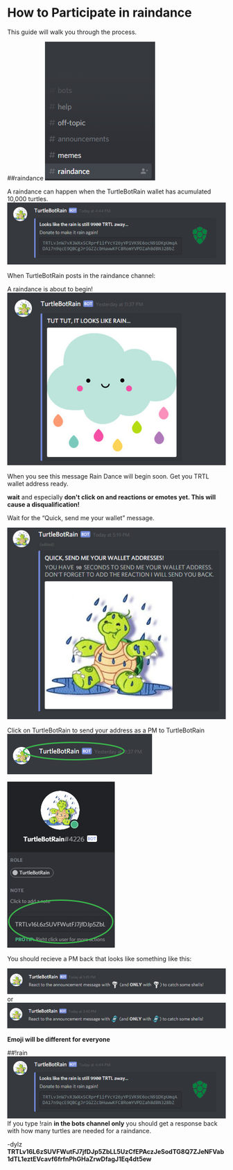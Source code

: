 # How to Participate in raindance

This guide will walk you through the process.

##raindance
![file explorer](images/raindance/rain1.jpg)

A raindance can happen when the TurtleBotRain wallet has acumulated 10,000 turtles.
![file explorer](images/raindance/forecast.jpg)

When TurtleBotRain posts in the raindance channel:

A raindance is about to begin!
![file explorer](images/raindance/tuttut.jpg)

When you see this message Rain Dance will begin soon. 
Get you TRTL wallet address ready.

**wait** and especially **don't click on and reactions or emotes yet. This will cause a disqualification!**

Wait for the “Quick, send me your wallet” message.

![file explorer](images/raindance/quick_rain.jpg)

Click on TurtleBotRain to send your address as a PM to TurtleBotRain 
![file explorer](images/raindance/turtlebotrain.jpg)

![file explorer](images/raindance/pm_bot.jpg)

You should recieve a PM back that looks like something like this:

![file explorer](images/raindance/respo1.jpg)
or
![file explorer](images/raindance/respo2.jpg)

**Emoji will be different for everyone**





##!rain
![file explorer](images/raindance/forecast.jpg)
If you type !rain **in the bots channel only** you should get a response back with how many turtles are needed for a raindance.



-dylz
**TRTLv16L6zSUVFWutFJ7jfDJp5ZbLL5UzCfEPAczJeSodTG8Q7ZJeNFVab1dTL1eztEVcavf6frfnPhGHaZrwDfagJ1Eq4dt5ew**
